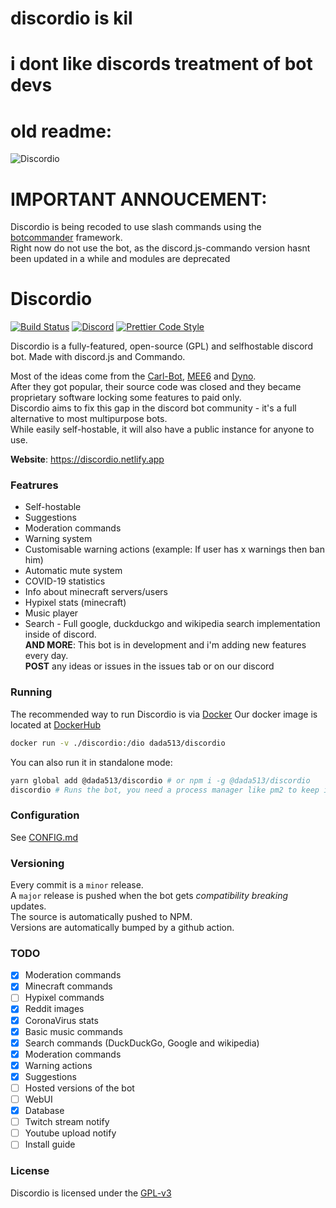 # discordio is kil
# i dont like discords treatment of bot devs
# old readme:


![Discordio](https://i.imgur.com/uEkhyrp.png)

# IMPORTANT ANNOUCEMENT:
Discordio is being recoded to use slash commands using the [botcommander](https://github.com/dada513/botcommander) framework.  
Right now do not use the bot, as the discord.js-commando version hasnt been updated in a while and modules are deprecated

# Discordio

[![Build Status](https://github.com/dada513/Discordio/workflows/ESLint/badge.svg)](https://github.com/dada513/Discordio/actions?query=workflow%3A%22ESLint%22)
[![Discord](https://img.shields.io/badge/chat-on%20discord-brightgreen.svg)](https://discord.gg/p7Fr7mc)
[![Prettier Code Style](https://img.shields.io/badge/code_style-prettier-ff69b4.svg?style=flat-square)](https://github.com/prettier/prettier)

Discordio is a fully-featured, open-source (GPL) and selfhostable discord bot.
Made with discord.js and Commando.

Most of the ideas come from the [Carl-Bot](https://carl.gg), [MEE6](https://mee6.xyz) and [Dyno](https://dyno.gg).  
After they got popular, their source code was closed and they became proprietary software locking some features to paid only.  
Discordio aims to fix this gap in the discord bot community - it's a full alternative to most multipurpose bots.  
While easily self-hostable, it will also have a public instance for anyone to use.

**Website**: https://discordio.netlify.app

### Featrures

- Self-hostable
- Suggestions
- Moderation commands
- Warning system
- Customisable warning actions (example: If user has x warnings then ban him)
- Automatic mute system
- COVID-19 statistics
- Info about minecraft servers/users
- Hypixel stats (minecraft)
- Music player
- Search - Full google, duckduckgo and wikipedia search implementation inside of discord.  
  **AND MORE**: This bot is in development and i'm adding new features every day.  
  **POST** any ideas or issues in the issues tab or on our discord

### Running

The recommended way to run Discordio is via [Docker](https://docker.com)
Our docker image is located at [DockerHub](https://hub.docker.com/r/dada513/discordio)

```bash
docker run -v ./discordio:/dio dada513/discordio
```

You can also run it in standalone mode:

```bash
yarn global add @dada513/discordio # or npm i -g @dada513/discordio
discordio # Runs the bot, you need a process manager like pm2 to keep it alive when you close the terminal
```

### Configuration

See [CONFIG.md](./config.md)

### Versioning

Every commit is a `minor` release.  
A `major` release is pushed when the bot gets _compatibility breaking_ updates.  
The source is automatically pushed to NPM.  
Versions are automatically bumped by a github action.

### TODO

- [x] Moderation commands
- [x] Minecraft commands
- [ ] Hypixel commands
- [x] Reddit images
- [x] CoronaVirus stats
- [x] Basic music commands
- [x] Search commands (DuckDuckGo, Google and wikipedia)
- [x] Moderation commands
- [x] Warning actions
- [x] Suggestions
- [ ] Hosted versions of the bot
- [ ] WebUI
- [x] Database
- [ ] Twitch stream notify
- [ ] Youtube upload notify
- [ ] Install guide

### License

Discordio is licensed under the [GPL-v3](LICENSE.md)
